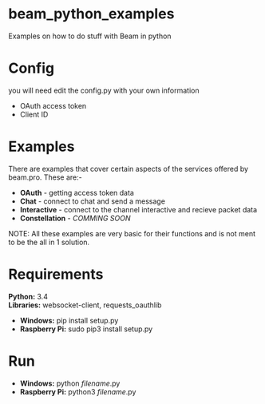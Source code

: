 # beam_python_examples
Examples on how to do stuff with Beam in python

# Config
you will need edit the config.py with your own information
* OAuth access token 
* Client ID

# Examples
There are examples that cover certain aspects of the services offered by beam.pro. These are:-

* **OAuth** - getting access token data
* **Chat** - connect to chat and send a message
* **Interactive** - connect to the channel interactive and recieve packet data
* **Constellation** - *COMMING SOON*

NOTE: All these examples are very basic for their functions and is not ment to be the all in 1 solution.

# Requirements

**Python:** 3.4  
**Libraries:** websocket-client, requests_oauthlib
  * **Windows:** pip install setup.py
  * **Raspberry Pi:** sudo pip3 install setup.py
  
# Run
* **Windows:** python *filename*.py
* **Raspberry Pi:** python3 *filename*.py
